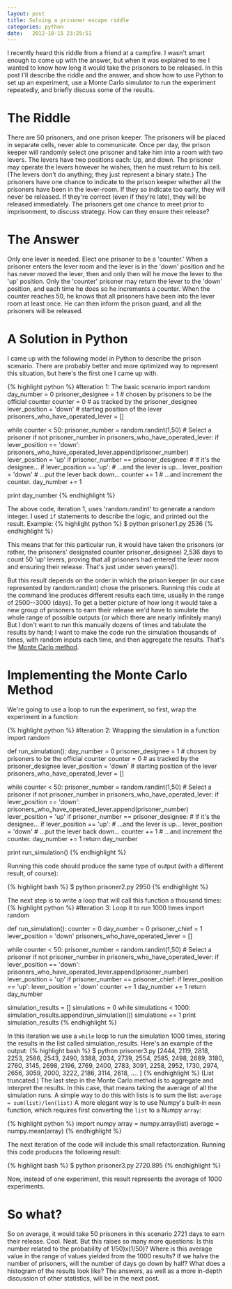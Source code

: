 ```yaml
---
layout: post
title: Solving a prisoner escape riddle
categories: python
date:   2012-10-15 23:25:51
---
```

I recently heard this riddle from a friend at a campfire. I wasn't smart enough
to come up with the answer, but when it was explained to me I wanted to know
how long it would take the prisoners to be released. In this post I'll describe
the riddle and the answer, and show how to use Python to set up an experiment,
use a Monte Carlo simulator to run the experiment repeatedly, and briefly discuss
some of the results.

The Riddle
==========

There are 50 prisoners, and one prison keeper. The prisoners will be placed in
separate cells, never able to communicate. Once per day, the prison keeper will
randomly select one prisoner and take him into a room with two levers. The levers
have two positions each: Up, and down. The prisoner may operate the levers however
he wishes, then he must return to his cell. (The levers don't do anything; they
just represent a binary state.) The prisoners have one chance to indicate to the
prison keeper whether all the prisoners have been in the lever-room. If they so
indicate too early, they will never be released. If they're correct (even if
they're late), they will be released immediately. The prisoners get one chance
to meet prior to imprisonment, to discuss strategy. How can they ensure their
release?

The Answer
========

Only one lever is needed. Elect one prisoner to be a 'counter.' When a prisoner
enters the lever room and the lever is in the 'down' position and he has never
moved the lever, then and only then will he move the lever to the 'up' position.
Only the 'counter' prisoner may return the lever to the 'down' position, and each
time he does so he increments a counter. When the counter reaches 50, he knows
that all prisoners have been into the lever room at least once. He can then inform
the prison guard, and all the prisoners will be released.

A Solution in Python
===================

I came up with the following model in Python to describe the prison scenario.
There are probably better and more optimized way to represent this situation, but
here's the first one I came up with.

{% highlight python %}
#Iteration 1: The basic scenario
import random
day_number = 0 
prisoner_designee = 1 # chosen by prisoners to be the official counter
counter = 0 # as tracked by the prisoner_designee
lever_position = 'down' # starting position of the lever
prisoners_who_have_operated_lever = []

while counter < 50: 
  prisoner_number = random.randint(1,50)    # Select a prisoner
  if not prisoner_number in prisoners_who_have_operated_lever:
    if lever_position == 'down':
      prisoners_who_have_operated_lever.append(prisoner_number)
      lever_position = 'up'
  if prisoner_number == prisoner_designee:  # If it's the designee...
    if lever_position == 'up':              # ...and the lever is up...
        lever_position = 'down'             # ...put the lever back down...
        counter += 1                        # ...and increment the counter.
  day_number += 1

print day_number
{% endhighlight %}

The above code, iteration 1, uses 'random.randint' to generate a random integer.
I used `if` statements to describe the logic, and printed out the result. Example:
{% highlight python %}
$ python prisoner1.py 
2536
{% endhighlight %}

This means that for this particular run, it would have taken the prisoners (or
rather, the prisoners' designated counter prisoner_designee) 2,536 days to count
50 'up' levers, proving that all prisoners had entered the lever room and
ensuring their release. That's just under seven years(!).

But this result depends on the order in which the prison keeper (in our case
represented by random.randint) chose the prisoners. Running this code at the
command line produces different results each time, usually in the range of
2500--3000 (days). To get a better picture of how long it would take a new
group of prisoners to earn their release we'd have to simulate the whole range
of possible outputs (or which there are nearly infinitely many) But I don't want
to run this manually dozens of times and tabulate the results by hand; I want
to make the code run the simulation thousands of times, with random inputs each
time, and then aggregate the results. That's the 
<a href="http://en.wikipedia.org/wiki/Monte_Carlo_method">Monte Carlo method</a>.

Implementing the Monte Carlo Method
================================

We're going to use a loop to run the experiment, so first, wrap the experiment
in a function:

{% highlight python %}
#Iteration 2: Wrapping the simulation in a function
import random

def run_simulation():
day_number = 0 
prisoner_designee = 1 # chosen by prisoners to be the official counter
counter = 0 # as tracked by the prisoner_designee
lever_position = 'down' # starting position of the lever
prisoners_who_have_operated_lever = []

while counter < 50: 
prisoner_number = random.randint(1,50)    # Select a prisoner
if not prisoner_number in prisoners_who_have_operated_lever:
if lever_position == 'down':
prisoners_who_have_operated_lever.append(prisoner_number)
lever_position = 'up'
if prisoner_number == prisoner_designee:  # If it's the designee...
if lever_position == 'up':              # ...and the lever is up...
  lever_position = 'down'             # ...put the lever back down...
  counter += 1                        # ...and increment the counter.
day_number += 1
return day_number

print run_simulation()
{% endhighlight %}

Running this code should produce the same type of output (with a different
result, of course):

{% highlight bash %}
$ python prisoner2.py 
2950
{% endhighlight %}

The next step is to write a loop that will call this function a thousand times:
{% highlight python %}
#Iteration 3: Loop it to run 1000 times
import random

def run_simulation():
counter = 0 
day_number = 0 
prisoner_chief = 1 
lever_position = 'down'
prisoners_who_have_operated_lever = []

while counter < 50: 
prisoner_number = random.randint(1,50) # Select a prisoner
if not prisoner_number in prisoners_who_have_operated_lever:
if lever_position == 'down':
prisoners_who_have_operated_lever.append(prisoner_number)
lever_position = 'up'
if prisoner_number == prisoner_chief:
if lever_position == 'up':
  lever_position = 'down'
  counter += 1
day_number += 1
return day_number 

simulation_results = []
simulations = 0 
while simulations < 1000:
simulation_results.append(run_simulation())
simulations += 1
print simulation_results
{% endhighlight %}

In this iteration we use a `while` loop to run the simulation 1000 times, storing
the results in the list called simulation_results. Here's an example of the output:
{% highlight bash %}
$ python prisoner3.py 
[2444, 2119, 2818, 2253, 2586, 2543, 2490, 3388, 2034, 2739, 2554, 2585, 2498, 2689, 3180, 2760, 3145, 2698, 2196, 2769, 2400, 2783, 3091, 2258, 2952, 1730, 2974, 2656, 3059, 2000, 3222, 2186, 3114, 2618, .... ]
{% endhighlight %}
(List truncated.)
The last step in the Monte Carlo method is to aggregate and interpret the results.
In this case, that means taking the average of all the simulation runs. A simple
way to do this with lists is to sum the list:
`average = sum(list)/len(list)`
A more elegant way is to use Numpy's built-in `mean` function, which requires
first converting the `list` to a Numpy `array`:

{% highlight python %}
import numpy
array = numpy.array(list)
average = numpy.mean(array)
{% endhighlight %}

The next iteration of the code will include this small refactorization.
Running this code produces the following result:

{% highlight bash %}
$ python prisoner3.py 
2720.895
{% endhighlight %}

Now, instead of one experiment, this result represents the average of 1000
experiments.

So what?
========

So on average, it would take 50 prisoners in this scenario 2721 days to earn
their release. Cool. Neat. But this raises so many more questions: Is this number
related to the probability of 1/50)x(1/50)? Where is this average value in the
range of values yielded from the 1000 results? If we halve the number of prisoners,
will the number of days go down by half? What does a histogram of the results look
like? The answers, as well as a more in-depth discussion of other statistics,
will be in the next post.
